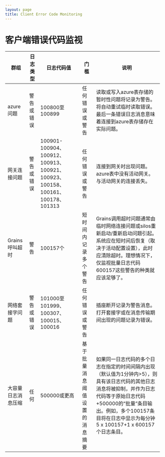 ```yaml
---
layout: page
title: Client Error Code Monitoring
---
```


# 客户端错误代码监视

| 群组 | 日志类型 | 日志代码值 | 门槛 | 说明 |
| --- | ---- | ----- | --- | --- |
| azure问题 | 警告或错误 | 100800至100899 | 任何错误或警告 | 读取或写入azure表存储的暂时性问题将记录为警告。将自动重试临时读取错误。最后一条错误日志消息意味着连接到azure表存储存在实际问题。 |
| 网关连接问题 | 警告或错误 | 100901-100904、100912、100913、100921、100923、100158、100161、100178、101313 | 任何错误或警告 | 连接到网关时出现问题。azure表中没有活动网关。与活动网关的连接丢失。 |
| Grains呼叫超时 | 警告 | 100157个 | 短时间内记录多个警告 | Grains调用超时问题通常由临时网络连接问题或silos重新启动/重新启动问题引起。系统应在短时间后恢复（取决于活动配置设置），此时应清除超时。理想情况下，仅监视批量日志代码600157这些警告的种类就应该足够了。 |
| 网络套接字问题 | 警告或错误 | 101000至101999、100307、100015、100016 | 任何错误或警告 | 插座断开记录为警告消息。打开套接字或在消息传输期间出现的问题记录为错误。 |
| 大容量日志消息压缩 | 任何 | 500000或更高 | 基于批量消息阈值设置的消息摘要 | 如果同一日志代码的多个日志在指定的时间间隔内出现（默认值为1分钟内>5），则具有该日志代码的其他日志消息将被抑制，并作为日志代码等于原始日志代码+500000的“批量”条目输出。例如，多个100157条目将在日志中显示为每分钟5 x 100157+1 x 600157个日志条目。 |

